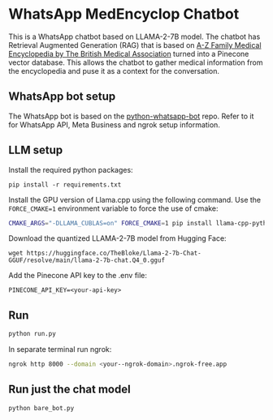 # WhatsApp MedEncyclop Chatbot

This is a WhatsApp chatbot based on LLAMA-2-7B model. The chatbot has Retrieval Augmented Generation (RAG) that is based on [A-Z Family Medical Encyclopedia by The British Medical Association](https://archive.org/details/azfamilymedicalencyclopedia) turned into a Pinecone vector database. This allows the chatbot to gather medical information from the encyclopedia and puse it as a context for the conversation.

## WhatsApp bot setup

The WhatsApp bot is based on the [python-whatsapp-bot](https://github.com/daveebbelaar/python-whatsapp-bot) repo. Refer to it for WhatsApp API, Meta Business and ngrok setup information.

## LLM setup

Install the required python packages:

```
pip install -r requirements.txt
```

Install the GPU version of Llama.cpp using the following command. Use the `FORCE_CMAKE=1` environment variable to force the use of cmake:

```bash
CMAKE_ARGS="-DLLAMA_CUBLAS=on" FORCE_CMAKE=1 pip install llama-cpp-python
```

Download the quantized LLAMA-2-7B model from Hugging Face:
```
wget https://huggingface.co/TheBloke/Llama-2-7b-Chat-GGUF/resolve/main/llama-2-7b-chat.Q4_0.gguf
```

Add the Pinecone API key to the .env file:
```
PINECONE_API_KEY=<your-api-key>
```

## Run

```bash
python run.py
```

In separate terminal run ngrok:
```bash
ngrok http 8000 --domain <your--ngrok-domain>.ngrok-free.app
```

## Run just the chat model

```bash
python bare_bot.py
```
